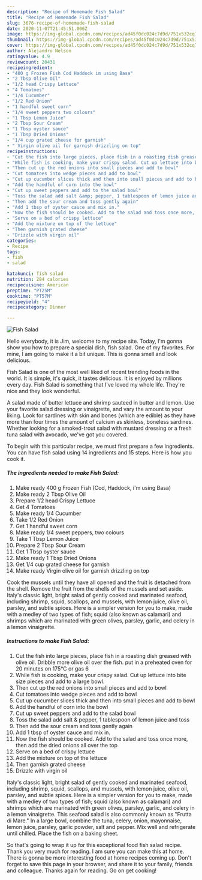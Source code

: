 ```yaml
---
description: "Recipe of Homemade Fish Salad"
title: "Recipe of Homemade Fish Salad"
slug: 3676-recipe-of-homemade-fish-salad
date: 2020-11-07T21:45:51.006Z
image: https://img-global.cpcdn.com/recipes/ad45f0dc024c7d9d/751x532cq70/fish-salad-recipe-main-photo.jpg
thumbnail: https://img-global.cpcdn.com/recipes/ad45f0dc024c7d9d/751x532cq70/fish-salad-recipe-main-photo.jpg
cover: https://img-global.cpcdn.com/recipes/ad45f0dc024c7d9d/751x532cq70/fish-salad-recipe-main-photo.jpg
author: Alejandro Nelson
ratingvalue: 4.9
reviewcount: 20431
recipeingredient:
- "400 g Frozen Fish Cod Haddock im using Basa"
- "2 Tbsp Olive Oil"
- "1/2 head Crispy Lettuce"
- "4 Tomatoes"
- "1/4 Cucumber"
- "1/2 Red Onion"
- "1 handful sweet corn"
- "1/4 sweet peppers two colours"
- "1 Tbsp Lemon Juice"
- "2 Tbsp Sour Cream"
- "1 Tbsp oyster sauce"
- "1 Tbsp Dried Onions"
- "1/4 cup grated cheese for garnish"
- " Virgin olive oil for garnish drizzling on top"
recipeinstructions:
- "Cut the fish into large pieces, place fish in a roasting dish greased with olive oil. Dribble more olive oil over the fish. put in a preheated oven for 20 minutes on 175°C or gas 6"
- "While fish is cooking, make your crispy salad. Cut up lettuce into bite size pieces and add to a large bowl."
- "Then cut up the red onions into small pieces and add to bowl"
- "Cut tomatoes into wedge pieces and add to bowl"
- "Cut up cucumber slices thick and then into small pieces and add to bowl"
- "Add the handful of corn into the bowl"
- "Cut up sweet peppers and add to the salad bowl"
- "Toss the salad add salt &amp; pepper, 1 tablespoon of lemon juice and toss"
- "Then add the sour cream and toss gently again"
- "Add 1 tbsp of oyster cauce and mix in."
- "Now the fish should be cooked. Add to the salad and toss once more, then add the dried onions all over the top"
- "Serve on a bed of crispy lettuce"
- "Add the mixture on top of the lettuce"
- "Then garnish grated cheese"
- "Drizzle with virgin oil"
categories:
- Recipe
tags:
- fish
- salad

katakunci: fish salad 
nutrition: 284 calories
recipecuisine: American
preptime: "PT25M"
cooktime: "PT57M"
recipeyield: "4"
recipecategory: Dinner

---
```



![Fish Salad](https://img-global.cpcdn.com/recipes/ad45f0dc024c7d9d/751x532cq70/fish-salad-recipe-main-photo.jpg)

Hello everybody, it is Jim, welcome to my recipe site. Today, I'm gonna show you how to prepare a special dish, fish salad. One of my favorites. For mine, I am going to make it a bit unique. This is gonna smell and look delicious.

Fish Salad is one of the most well liked of recent trending foods in the world. It is simple, it's quick, it tastes delicious. It is enjoyed by millions every day. Fish Salad is something that I've loved my whole life. They're nice and they look wonderful.

A salad made of butter lettuce and shrimp sauteed in butter and lemon. Use your favorite salad dressing or vinaigrette, and vary the amount to your liking. Look for sardines with skin and bones (which are edible) as they have more than four times the amount of calcium as skinless, boneless sardines. Whether looking for a smoked-trout salad with mustard dressing or a fresh tuna salad with avocado, we&#39;ve got you covered.


To begin with this particular recipe, we must first prepare a few ingredients. You can have fish salad using 14 ingredients and 15 steps. Here is how you cook it.

<!--inarticleads1-->

##### The ingredients needed to make Fish Salad:

1. Make ready 400 g Frozen Fish (Cod, Haddock, i&#39;m using Basa)
1. Make ready 2 Tbsp Olive Oil
1. Prepare 1/2 head Crispy Lettuce
1. Get 4 Tomatoes
1. Make ready 1/4 Cucumber
1. Take 1/2 Red Onion
1. Get 1 handful sweet corn
1. Make ready 1/4 sweet peppers, two colours
1. Take 1 Tbsp Lemon Juice
1. Prepare 2 Tbsp Sour Cream
1. Get 1 Tbsp oyster sauce
1. Make ready 1 Tbsp Dried Onions
1. Get 1/4 cup grated cheese for garnish
1. Make ready  Virgin olive oil for garnish drizzling on top


Cook the mussels until they have all opened and the fruit is detached from the shell. Remove the fruit from the shells of the mussels and set aside. Italy&#39;s classic light, bright salad of gently cooked and marinated seafood, including shrimp, squid, scallops, and mussels, with lemon juice, olive oil, parsley, and subtle spices. Here is a simpler version for you to make, made with a medley of two types of fish; squid (also known as calamari) and shrimps which are marinated with green olives, parsley, garlic, and celery in a lemon vinaigrette. 

<!--inarticleads2-->

##### Instructions to make Fish Salad:

1. Cut the fish into large pieces, place fish in a roasting dish greased with olive oil. Dribble more olive oil over the fish. put in a preheated oven for 20 minutes on 175°C or gas 6
1. While fish is cooking, make your crispy salad. Cut up lettuce into bite size pieces and add to a large bowl.
1. Then cut up the red onions into small pieces and add to bowl
1. Cut tomatoes into wedge pieces and add to bowl
1. Cut up cucumber slices thick and then into small pieces and add to bowl
1. Add the handful of corn into the bowl
1. Cut up sweet peppers and add to the salad bowl
1. Toss the salad add salt &amp; pepper, 1 tablespoon of lemon juice and toss
1. Then add the sour cream and toss gently again
1. Add 1 tbsp of oyster cauce and mix in.
1. Now the fish should be cooked. Add to the salad and toss once more, then add the dried onions all over the top
1. Serve on a bed of crispy lettuce
1. Add the mixture on top of the lettuce
1. Then garnish grated cheese
1. Drizzle with virgin oil


Italy&#39;s classic light, bright salad of gently cooked and marinated seafood, including shrimp, squid, scallops, and mussels, with lemon juice, olive oil, parsley, and subtle spices. Here is a simpler version for you to make, made with a medley of two types of fish; squid (also known as calamari) and shrimps which are marinated with green olives, parsley, garlic, and celery in a lemon vinaigrette. This seafood salad is also commonly known as &#34;Frutta di Mare.&#34; In a large bowl, combine the tuna, celery, onion, mayonnaise, lemon juice, parsley, garlic powder, salt and pepper. Mix well and refrigerate until chilled. Place the fish on a baking sheet. 

So that's going to wrap it up for this exceptional food fish salad recipe. Thank you very much for reading. I am sure you can make this at home. There is gonna be more interesting food at home recipes coming up. Don't forget to save this page in your browser, and share it to your family, friends and colleague. Thanks again for reading. Go on get cooking!
